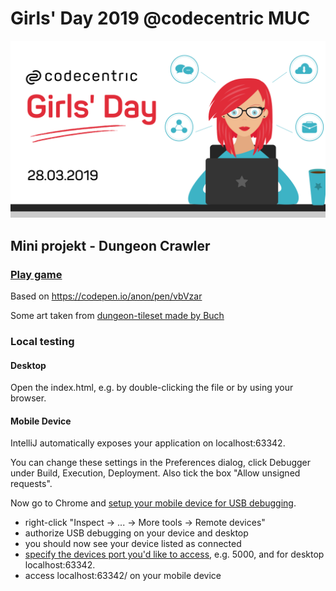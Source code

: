# Girls' Day 2019 @codecentric MUC
![](assets/Girls-day-2019.png)

## Mini projekt - Dungeon Crawler

### [Play game](https://agnesk.github.io/DungeonCrawler/)

Based on https://codepen.io/anon/pen/vbVzar

Some art taken from [dungeon-tileset made by Buch](https://opengameart.org/content/dungeon-tileset)

### Local testing

#### Desktop
Open the index.html, e.g. by double-clicking the file or by using your browser.

#### Mobile Device
IntelliJ automatically exposes your application on localhost:63342.

You can change these settings in the Preferences dialog, click Debugger under Build, Execution, Deployment.
Also tick the box "Allow unsigned requests".

Now go to Chrome and [setup your mobile device for USB debugging](https://blog.campvanilla.com/debug-website-on-mobile-device-5c27c8809d39]).
* right-click "Inspect -> ... -> More tools -> Remote devices"
* authorize USB debugging on your device and desktop
* you should now see your device listed as connected
* [specify the devices port you'd like to access](https://developers.google.com/web/tools/chrome-devtools/remote-debugging/local-server), e.g. 5000, and for desktop localhost:63342.
* access localhost:63342/<IntelliJProjectName> on your mobile device